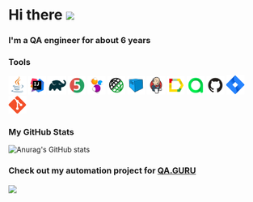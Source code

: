 <h1 align="left">Hi there 
<img src="https://github.com/blackcater/blackcater/raw/main/images/Hi.gif" height="27"/></h1>
<h3 align="left">I'm a QA engineer for about 6 years</h3>

### Tools
<div>
<img width="7%" title="Java" src="images/logo/Java.svg">
<img width="7%" title="IntelliJ IDEA" src="images/logo/IntelliJIDEA.svg">
<img width="7%" title="Gradle" src="images/logo/Gradle.svg">
<img width="7%" title="JUnit5" src="images/logo/JUnit5.svg">
<img width="7%" title="Selenide" src="images/logo/Selenide.svg">
<img width="7%" title="RestAssured" src="images/logo/RestAssured.svg">
<img width="7%" title="Selenoid" src="images/logo/Selenoid.svg">
<img width="7%" title="Jenkins" src="images/logo/Jenkins.svg">
<img width="7%" title="Allure Report" src="images/logo/Allure.svg">
<img width="7%" title="Allure TestOps" src="images/logo/Allure_TO.svg">
<img width="7%" title="GitHub" src="images/logo/GitHub.svg">
<img width="7%" title="GitHub" src="images/logo/Jira.svg">
<img width="7%" title="Git" src="https://github.com/devicons/devicon/blob/master/icons/git/git-original.svg">
</div>

### My GitHub Stats  
![Anurag's GitHub stats](https://github-readme-stats.vercel.app/api?username=pushistyj-pushistik&show_icons=true&theme=slateorange)

### Check out my automation project for <a href="https://qa.guru">QA.GURU</a> 
<a align="left" href="https://github.com/pushistyj-pushistik/airbnb_test_project" title="airbnb_test_project">
  <img align="center" height="135" src="https://github-readme-stats.vercel.app/api/pin/?username=pushistyj-pushistik&repo=airbnb_test_project&theme=slateorange"></a>

 
